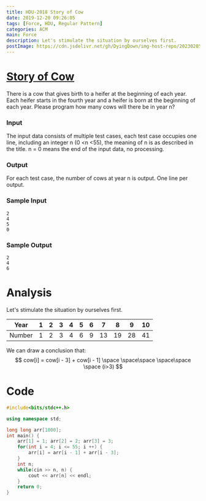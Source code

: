 ```yaml
---
title: HDU-2018 Story of Cow
date: 2019-12-20 09:26:05
tags: [Force, HDU, Regular Pattern]
categories: ACM
main: Force
description: Let's stimulate the situation by ourselves first.
postImage: https://cdn.jsdelivr.net/gh/DyingDown/img-host-repo/202302052022003.jpg
---
```


# [Story of Cow](http://acm.hdu.edu.cn/showproblem.php?pid=2018)

There is a cow that gives birth to a heifer at the beginning of each year. Each heifer starts in the fourth year and a heifer is born at the beginning of each year. Please program how many cows will there be in year n?

<!--more-->

### Input

The input data consists of multiple test cases, each test case occupies one line, including an integer n (0 <n <55), the meaning of n is as described in the title.
n = 0 means the end of the input data, no processing.

### Output

For each test case, the number of cows at year n is output.
One line per output.

### Sample Input

```
2
4
5
0
```

### Sample Output

```
2
4
6
```

# Analysis

Let's stimulate the situation by ourselves first.

|  Year  |  1   |  2   |  3   |  4   |  5   |  6   |  7   |  8   |  9   |  10  |
| :----: | :--: | :--: | :--: | :--: | :--: | :--: | :--: | :--: | :--: | :--: |
| Number |  1   |  2   |  3   |  4   |  6   |  9   |  13  |  19  |  28  |  41  |

We can draw a conclusion that:
$$
cow[i] = cow[i - 3] + cow[i - 1] \space \space\space \space\space \space (i>3)
$$

# Code

```c++
#include<bits/stdc++.h>

using namespace std;

long long arr[1000];
int main() {
	arr[1] = 1; arr[2] = 2; arr[3] = 3;
	for(int i = 4; i <= 55; i ++) {
		arr[i] = arr[i - 1] + arr[i - 3];
	}
	int n;
	while(cin >> n, n) {
		cout << arr[n] << endl;
	}
	return 0;
}

```